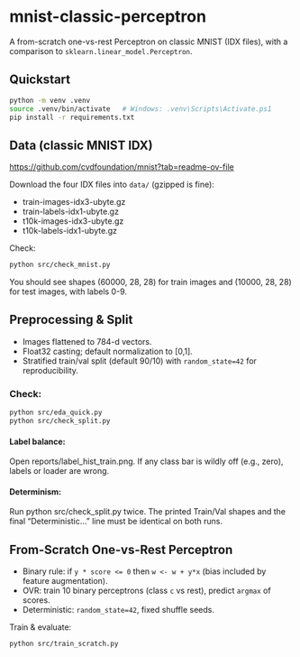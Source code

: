 # mnist-classic-perceptron

A from-scratch one-vs-rest Perceptron on classic MNIST (IDX files), with a comparison to `sklearn.linear_model.Perceptron`.

## Quickstart
```bash
python -m venv .venv
source .venv/bin/activate   # Windows: .venv\Scripts\Activate.ps1
pip install -r requirements.txt
```

## Data (classic MNIST IDX)
https://github.com/cvdfoundation/mnist?tab=readme-ov-file

Download the four IDX files into `data/` (gzipped is fine):
- train-images-idx3-ubyte.gz
- train-labels-idx1-ubyte.gz
- t10k-images-idx3-ubyte.gz
- t10k-labels-idx1-ubyte.gz

Check:
```bash
python src/check_mnist.py
```
You should see shapes (60000, 28, 28) for train images and (10000, 28, 28) for test images, with labels 0-9.

## Preprocessing & Split
- Images flattened to 784-d vectors.
- Float32 casting; default normalization to [0,1].
- Stratified train/val split (default 90/10) with `random_state=42` for reproducibility.

### Check:
```bash
python src/eda_quick.py
python src/check_split.py
```
#### Label balance:
Open reports/label_hist_train.png. If any class bar is wildly off (e.g., zero), labels or loader are wrong.

#### Determinism:
Run python src/check_split.py twice. The printed Train/Val shapes and the final “Deterministic…” line must be identical on both runs.

## From-Scratch One-vs-Rest Perceptron
- Binary rule: if `y * score <= 0` then `w <- w + y*x` (bias included by feature augmentation).
- OVR: train 10 binary perceptrons (class `c` vs rest), predict `argmax` of scores.
- Deterministic: `random_state=42`, fixed shuffle seeds.

Train & evaluate:
```bash
python src/train_scratch.py
